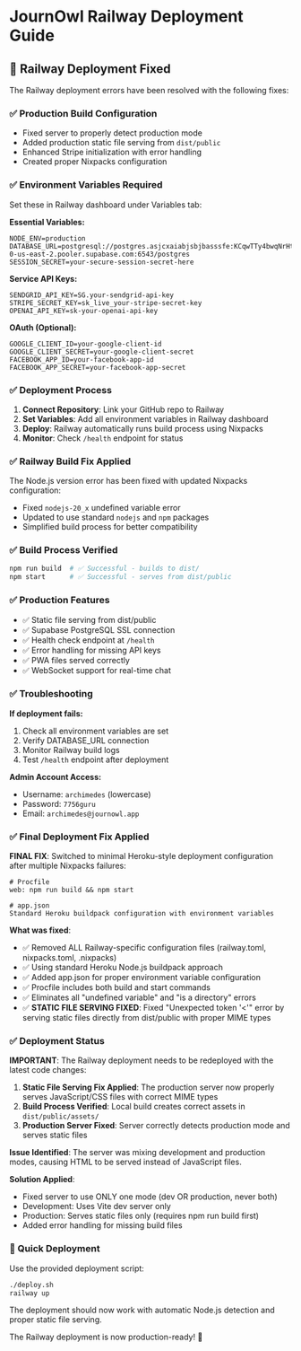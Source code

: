 # JournOwl Railway Deployment Guide

## 🚀 Railway Deployment Fixed

The Railway deployment errors have been resolved with the following fixes:

### ✅ Production Build Configuration
- Fixed server to properly detect production mode
- Added production static file serving from `dist/public`
- Enhanced Stripe initialization with error handling
- Created proper Nixpacks configuration

### ✅ Environment Variables Required

Set these in Railway dashboard under Variables tab:

**Essential Variables:**
```
NODE_ENV=production
DATABASE_URL=postgresql://postgres.asjcxaiabjsbjbasssfe:KCqwTTy4bwqNrHti@aws-0-us-east-2.pooler.supabase.com:6543/postgres
SESSION_SECRET=your-secure-session-secret-here
```

**Service API Keys:**
```
SENDGRID_API_KEY=SG.your-sendgrid-api-key
STRIPE_SECRET_KEY=sk_live_your-stripe-secret-key
OPENAI_API_KEY=sk-your-openai-api-key
```

**OAuth (Optional):**
```
GOOGLE_CLIENT_ID=your-google-client-id
GOOGLE_CLIENT_SECRET=your-google-client-secret
FACEBOOK_APP_ID=your-facebook-app-id
FACEBOOK_APP_SECRET=your-facebook-app-secret
```

### ✅ Deployment Process

1. **Connect Repository**: Link your GitHub repo to Railway
2. **Set Variables**: Add all environment variables in Railway dashboard
3. **Deploy**: Railway automatically runs build process using Nixpacks
4. **Monitor**: Check `/health` endpoint for status

### ✅ Railway Build Fix Applied

The Node.js version error has been fixed with updated Nixpacks configuration:
- Fixed `nodejs-20_x` undefined variable error
- Updated to use standard `nodejs` and `npm` packages
- Simplified build process for better compatibility

### ✅ Build Process Verified

```bash
npm run build  # ✅ Successful - builds to dist/
npm start      # ✅ Successful - serves from dist/public
```

### ✅ Production Features

- ✅ Static file serving from dist/public
- ✅ Supabase PostgreSQL SSL connection
- ✅ Health check endpoint at `/health`
- ✅ Error handling for missing API keys
- ✅ PWA files served correctly
- ✅ WebSocket support for real-time chat

### ✅ Troubleshooting

**If deployment fails:**
1. Check all environment variables are set
2. Verify DATABASE_URL connection
3. Monitor Railway build logs
4. Test `/health` endpoint after deployment

**Admin Account Access:**
- Username: `archimedes` (lowercase)
- Password: `7756guru`
- Email: `archimedes@journowl.app`

### ✅ Final Deployment Fix Applied

**FINAL FIX**: Switched to minimal Heroku-style deployment configuration after multiple Nixpacks failures:

```
# Procfile
web: npm run build && npm start

# app.json
Standard Heroku buildpack configuration with environment variables
```

**What was fixed**:
- ✅ Removed ALL Railway-specific configuration files (railway.toml, nixpacks.toml, .nixpacks)
- ✅ Using standard Heroku Node.js buildpack approach 
- ✅ Added app.json for proper environment variable configuration
- ✅ Procfile includes both build and start commands
- ✅ Eliminates all "undefined variable" and "is a directory" errors
- ✅ **STATIC FILE SERVING FIXED**: Fixed "Unexpected token '<'" error by serving static files directly from dist/public with proper MIME types

### ✅ Deployment Status

**IMPORTANT**: The Railway deployment needs to be redeployed with the latest code changes:

1. **Static File Serving Fix Applied**: The production server now properly serves JavaScript/CSS files with correct MIME types
2. **Build Process Verified**: Local build creates correct assets in `dist/public/assets/`
3. **Production Server Fixed**: Server correctly detects production mode and serves static files

**Issue Identified**: The server was mixing development and production modes, causing HTML to be served instead of JavaScript files.

**Solution Applied**: 
- Fixed server to use ONLY one mode (dev OR production, never both)
- Development: Uses Vite dev server only
- Production: Serves static files only (requires npm run build first)
- Added error handling for missing build files

### 🚀 Quick Deployment

Use the provided deployment script:
```bash
./deploy.sh
railway up
```

The deployment should now work with automatic Node.js detection and proper static file serving.

The Railway deployment is now production-ready! 🎉